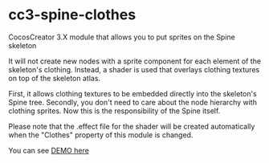 # cc3-spine-clothes
CocosCreator 3.X module that allows you to put sprites on the Spine skeleton

It will not create new nodes with a sprite component for each element of the skeleton's clothing. Instead, a shader is used that overlays clothing textures on top of the skeleton atlas.

First, it allows clothing textures to be embedded directly into the skeleton's Spine tree.
Secondly, you don't need to care about the node hierarchy with clothing sprites. Now this is the responsibility of the Spine itself.

Please note that the .effect file for the shader will be created automatically when the "Clothes" property of this module is changed.

You can see [DEMO here](https://juanowen.github.io/cc3-spine-clothes/index.html)

